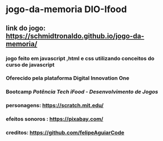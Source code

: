 # jogo-da-memoria DIO-Ifood
## link do jogo: https://schmidtronaldo.github.io/jogo-da-memoria/
### jogo feito em javascript ,html e css utilizando conceitos do curso de javascript
### Oferecido pela plataforma Digital Innovation One
### Bootcamp *Potência Tech iFood - Desenvolvimento de Jogos*
### personagens:  https://scratch.mit.edu/
### efeitos sonoros : https://pixabay.com/
### creditos: https://github.com/felipeAguiarCode

